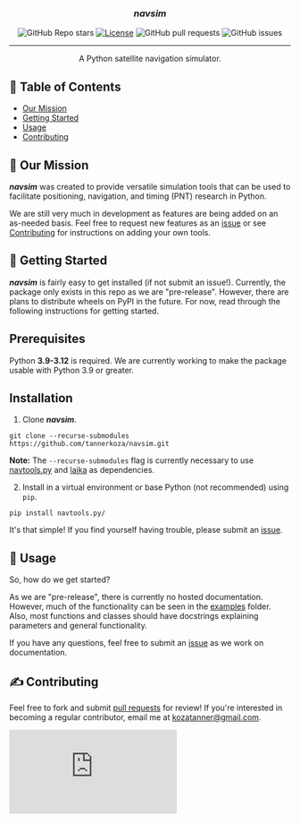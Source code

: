 <!-- <p align="center">
  <a href="" rel="noopener">
 <img src="insert logo here" alt="navtools.py logo"></a>
</p> -->

<h3 align="center"><i><b>navsim</i></b></h3>

<div align="center">

![GitHub Repo stars](https://img.shields.io/github/stars/tannerkoza/navsim)
[![License](https://img.shields.io/badge/license-MIT-blue.svg)](/LICENSE)
![GitHub pull requests](https://img.shields.io/github/issues-pr/tannerkoza/navsim)
![GitHub issues](https://img.shields.io/github/issues/tannerkoza/navsim)

</div>

---

<p align="center"> A Python satellite navigation simulator.
    <br> 
</p>

## 📝 Table of Contents

- [Our Mission](#our-mission)
- [Getting Started](#getting-started)
- [Usage](#usage)
- [Contributing](#contributing)
<!-- - [Acknowledgments](#acknowledgement) -->
  <!-- - [TODO](../TODO.md) -->
  <!-- - [Contributing](../CONTRIBUTING.md) -->

## 🚀 Our Mission <a name = "our-mission"></a>

***navsim*** was created to provide versatile simulation tools that can be used to facilitate positioning, navigation, and timing (PNT) research in Python. 

We are still very much in development as features are being added on an as-needed basis. Feel free to request new features as an [issue](https://github.com/tannerkoza/navsim/issues/new) or see [Contributing](#✍️-contributing) for instructions on adding your own tools.

## 🏁 Getting Started <a name = "getting-started"></a>

***navsim*** is fairly easy to get installed (if not submit an issue!). Currently, the package only exists in this repo as we are "pre-release". However, there are plans to distribute wheels on PyPI in the future. For now, read through the following instructions for getting started.

## Prerequisites

Python **3.9-3.12** is required. We are currently working to make the package usable with Python 3.9 or greater.

## Installation

1. Clone ***navsim***.

```shell
git clone --recurse-submodules https://github.com/tannerkoza/navsim.git
```

**Note:** The `--recurse-submodules` flag is currently necessary to use [navtools.py](https://github.com/tannerkoza/navtools.py.git) and [laika](https://github.com/tannerkoza/laika.git) as dependencies.


2. Install in a virtual environment or base Python (not recommended) using `pip`.
```
pip install navtools.py/
```

It's that simple! If you find yourself having trouble, please submit an [issue](https://github.com/tannerkoza/navsim/issues/new).

## 🎈 Usage <a name="usage"></a>

So, how do we get started?

As we are "pre-release", there is currently no hosted documentation. However, much of the functionality can be seen in the [examples](https://github.com/tannerkoza/navtools.py/tree/main/examples) folder. Also, most functions and classes should have docstrings explaining parameters and general functionality.

 If you have any questions, feel free to submit an [issue](https://github.com/tannerkoza/navsim/issues/new) as we work on documentation.



## ✍️ Contributing <a name = "contributing"></a> 
Feel free to fork and submit [pull requests]() for review! If you're interested in becoming a regular contributor, email me at [kozatanner@gmail.com](mailto:kozatanner@gmail.com).

![GitHub contributors](https://img.shields.io/github/contributors/tannerkoza/navtools.py)


<!-- ## 🎉 Acknowledgements <a name = "acknowledgement"></a> -->

  <!-- - Inspiration -->
  <!-- - References -->
